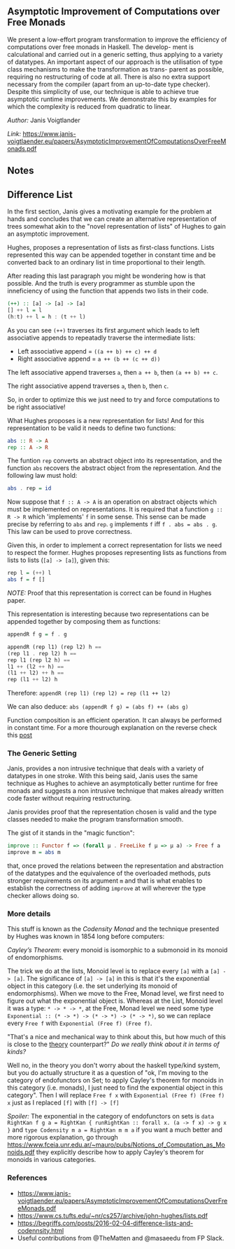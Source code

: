 ## Asymptotic Improvement of Computations over Free Monads

We present a low-effort program transformation to improve
the efficiency of computations over free monads in Haskell. The develop-
ment is calculational and carried out in a generic setting, thus applying
to a variety of datatypes. An important aspect of our approach is the
utilisation of type class mechanisms to make the transformation as trans-
parent as possible, requiring no restructuring of code at all. There is also
no extra support necessary from the compiler (apart from an up-to-date
type checker). Despite this simplicity of use, our technique is able to
achieve true asymptotic runtime improvements. We demonstrate this by
examples for which the complexity is reduced from quadratic to linear.

*Author:* Janis Voigtlander

*Link:* https://www.janis-voigtlaender.eu/papers/AsymptoticImprovementOfComputationsOverFreeMonads.pdf

## Notes

## Difference List

In the first section, Janis gives a motivating example for the problem at hands and
concludes that we can create an alternative representation of trees somewhat akin to the
"novel representation of lists" of Hughes to gain an asymptotic improvement.

Hughes, proposes a representation of lists as first-class functions. Lists represented
this way can be appended together in constant time and be converted back to an ordinary
list in time proportional to their length.

After reading this last paragraph you might be wondering how is that possible. And the
truth is every programmer as stumble upon the inneficiency of using the function that
appends two lists in their code.

```Haskell
(++) :: [a] -> [a] -> [a]
[] ++ l = l
(h:t) ++ l = h : (t ++ l)
```

As you can see `(++)` traverses its first argument which leads to left associative appends
to repeatadly traverse the intermediate lists:

- Left associative append = `((a ++ b) ++ c) ++ d`
- Right associative append = `a ++ (b ++ (c ++ d))`

The left associative append traverses `a`, then `a ++ b`, then `(a ++ b) ++ c`.


The right associative append traverses `a`, then `b`, then `c`.

So, in order to optimize this we just need to try and force computations to be right
associative!

What Hughes proposes is a new representation for lists! And for this representation to be
valid it needs to define two functions:

```Haskell
abs :: R -> A
rep :: A -> R
```

The funtion `rep` converts an abstract object into its representation, and the function
`abs` recovers the abstract object from the representation. And the following law must
hold:

```Haskell
abs . rep = id
```

Now suppose that `f :: A -> A` is an operation on abstract objects which must be
implemented on representations. It is required that a function `g :: R -> R` which
'implements' `f` in some sense. This sense can be made precise by referring to `abs` and
`rep`. `g` implements `f` iff `f . abs = abs . g`. This law can be used to prove
correctness.

Given this, in order to implement a correct representation for lists we need to respect
the former. Hughes proposes representing lists as functions from lists to lists (`[a] ->
[a]`), given this:

```Haskell
rep l = (++) l
abs f = f []
```

_NOTE:_ Proof that this representation is correct can be found in Hughes paper.

This representation is interesting because two representations can be appended together by
composing them as functions:

```Haskell
appendR f g = f . g

appendR (rep l1) (rep l2) h ==
(rep l1 . rep l2) h ==
rep l1 (rep l2 h) ==
l1 ++ (l2 ++ h) ==
(l1 ++ l2) ++ h ==
rep (l1 ++ l2) h
```

Therefore: `appendR (rep l1) (rep l2) = rep (l1 ++ l2)`

We can also deduce: `abs (appendR f g) = (abs f) ++ (abs g)`

Function composition is an efficient operation. It can always be performed in constant
time. For a more thourough explanation on the reverse check this [post](http://h2.jaguarpaw.co.uk/posts/demystifying-dlist/)

### The Generic Setting

Janis, provides a non intrusive technique that deals with a variety of datatypes in one
stroke. With this being said, Janis uses the same technique as Hughes to achieve an
asymptotically better runtime for free monads and suggests a non intrusive technique that
makes already written code faster without requiring restructuring.

Janis provides proof that the representation chosen is valid and the type classes needed
to make the program transformation smooth.

The gist of it stands in the "magic function":

```Haskell
improve :: Functor f => (forall μ . FreeLike f μ => μ a) -> Free f a
improve m = abs m
```

that, once proved the relations
between the representation and abstraction of the datatypes and the equivalence of the
overloaded methods, puts stronger requirements on its argument `m` and that is what 
enables to establish the correctness of adding `improve` at will wherever the 
type checker allows doing so.

### More details

This stuff is known as the _Codensity Monad_ and the technique presented by Hughes was
known in 1854 long before computers:

*Cayley’s Theorem*: every monoid is isomorphic to a submonoid in its monoid of
endomorphisms.

The trick we do at the lists, Monoid level is to replace every `[a]` with a `[a] -> [a]`. 
The significance of `[a] -> [a]` in this is that it's the exponential object in this category 
(i.e. the set underlying its monoid of endomorphisms). When we move to the Free, Monad level, 
we first need to figure out what the exponential object is. Whereas at the List, Monoid level 
it was a type: `* -> * -> *`, at the Free, Monad level we need some type 
`Exponential :: (* -> *) -> (* -> *) -> (* -> *)`, so we can replace every `Free f` with 
`Exponential (Free f) (Free f)`.


"That's a nice and mechanical way to think about this, but how much of this is close to the 
[theory](https://ncatlab.org/nlab/show/codensity+monad) counterpart?" 
_Do we really think about it in terms of kinds?_

Well no, in the theory you don't worry about the haskell type/kind system, but you do 
actually structure it as a question of "ok, I'm moving to the category of endofunctors on 
Set; to apply Cayley's theorem for monoids in this category (i.e. monads), I just need to find 
the exponential object in this category". Then I will replace `Free f x` with 
`Exponential (Free f) (Free f) x` just as I replaced `[f]` with `[f] -> [f]`

*Spoiler:* The exponential in the category of endofunctors on sets is 
`data RightKan f g a = RightKan { runRightKan :: forall x. (a -> f x) -> g x }`
and `type Codensity m a = RightKan m m a` if you want a much better and more rigorous explanation, go 
through https://www.fceia.unr.edu.ar/~mauro/pubs/Notions_of_Computation_as_Monoids.pdf
they explicitly describe how to apply Cayley's theorem for monoids in various categories.

### References

- https://www.janis-voigtlaender.eu/papers/AsymptoticImprovementOfComputationsOverFreeMonads.pdf
- https://www.cs.tufts.edu/~nr/cs257/archive/john-hughes/lists.pdf
- https://begriffs.com/posts/2016-02-04-difference-lists-and-codennsity.html
- Useful contributions from @TheMatten and @masaeedu from FP Slack.
